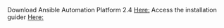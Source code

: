 Download Ansible Automation Platform 2.4 [Here:](https://access.redhat.com/downloads/content/480/ver=2.4/rhel---9/2.4/x86_64/product-software)
Access the installation guider [Here:](https://docs.redhat.com/en/documentation/red_hat_ansible_automation_platform/2.4/html/red_hat_ansible_automation_platform_installation_guide/index)

